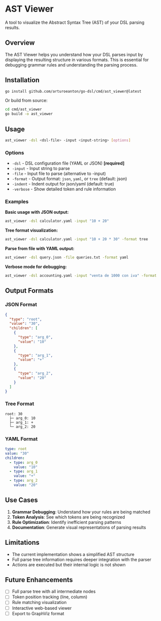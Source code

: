 # AST Viewer

A tool to visualize the Abstract Syntax Tree (AST) of your DSL parsing results.

## Overview

The AST Viewer helps you understand how your DSL parses input by displaying the resulting structure in various formats. This is essential for debugging grammar rules and understanding the parsing process.

## Installation

```bash
go install github.com/arturoeanton/go-dsl/cmd/ast_viewer@latest
```

Or build from source:

```bash
cd cmd/ast_viewer
go build -o ast_viewer
```

## Usage

```bash
ast_viewer -dsl <dsl-file> -input <input-string> [options]
```

### Options

- `-dsl` - DSL configuration file (YAML or JSON) **[required]**
- `-input` - Input string to parse
- `-file` - Input file to parse (alternative to -input)
- `-format` - Output format: `json`, `yaml`, or `tree` (default: json)
- `-indent` - Indent output for json/yaml (default: true)
- `-verbose` - Show detailed token and rule information

### Examples

**Basic usage with JSON output:**
```bash
ast_viewer -dsl calculator.yaml -input "10 + 20"
```

**Tree format visualization:**
```bash
ast_viewer -dsl calculator.yaml -input "10 + 20 * 30" -format tree
```

**Parse from file with YAML output:**
```bash
ast_viewer -dsl query.json -file queries.txt -format yaml
```

**Verbose mode for debugging:**
```bash
ast_viewer -dsl accounting.yaml -input "venta de 1000 con iva" -format tree -verbose
```

## Output Formats

### JSON Format
```json
{
  "type": "root",
  "value": "30",
  "children": [
    {
      "type": "arg_0",
      "value": "10"
    },
    {
      "type": "arg_1",
      "value": "+"
    },
    {
      "type": "arg_2",
      "value": "20"
    }
  ]
}
```

### Tree Format
```
root: 30
  ├─ arg_0: 10
  ├─ arg_1: +
  └─ arg_2: 20
```

### YAML Format
```yaml
type: root
value: "30"
children:
  - type: arg_0
    value: "10"
  - type: arg_1
    value: "+"
  - type: arg_2
    value: "20"
```

## Use Cases

1. **Grammar Debugging**: Understand how your rules are being matched
2. **Token Analysis**: See which tokens are being recognized
3. **Rule Optimization**: Identify inefficient parsing patterns
4. **Documentation**: Generate visual representations of parsing results

## Limitations

- The current implementation shows a simplified AST structure
- Full parse tree information requires deeper integration with the parser
- Actions are executed but their internal logic is not shown

## Future Enhancements

- [ ] Full parse tree with all intermediate nodes
- [ ] Token position tracking (line, column)
- [ ] Rule matching visualization
- [ ] Interactive web-based viewer
- [ ] Export to GraphViz format